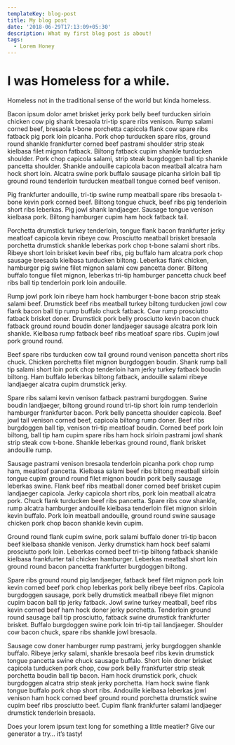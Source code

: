 ```yaml
---
templateKey: blog-post
title: My blog post
date: '2018-06-29T17:13:09+05:30'
description: What my first blog post is about!
tags:
  - Lorem Honey
---
```

# I was Homeless for a while.

Homeless not in the traditional sense of the world but kinda homeless.

Bacon ipsum dolor amet brisket jerky pork belly beef turducken sirloin chicken cow pig shank bresaola tri-tip spare ribs venison. Rump salami corned beef, bresaola t-bone porchetta capicola flank cow spare ribs fatback pig pork loin picanha. Pork chop turducken spare ribs, ground round shankle frankfurter corned beef pastrami shoulder strip steak kielbasa filet mignon fatback. Biltong fatback cupim shankle turducken shoulder. Pork chop capicola salami, strip steak burgdoggen ball tip shankle pancetta shoulder. Shankle andouille capicola bacon meatball alcatra ham hock short loin. Alcatra swine pork buffalo sausage picanha sirloin ball tip ground round tenderloin turducken meatball tongue corned beef venison.



Pig frankfurter andouille, tri-tip swine rump meatball spare ribs bresaola t-bone kevin pork corned beef. Biltong tongue chuck, beef ribs pig tenderloin short ribs leberkas. Pig jowl shank landjaeger. Sausage tongue venison kielbasa pork. Biltong hamburger cupim ham hock fatback tail.



Porchetta drumstick turkey tenderloin, tongue flank bacon frankfurter jerky meatloaf capicola kevin ribeye cow. Prosciutto meatball brisket bresaola porchetta drumstick shankle leberkas pork chop t-bone salami short ribs. Ribeye short loin brisket kevin beef ribs, pig buffalo ham alcatra pork chop sausage bresaola kielbasa turducken biltong. Leberkas flank chicken, hamburger pig swine filet mignon salami cow pancetta doner. Biltong buffalo tongue filet mignon, leberkas tri-tip hamburger pancetta chuck beef ribs ball tip tenderloin pork loin andouille.



Rump jowl pork loin ribeye ham hock hamburger t-bone bacon strip steak salami beef. Drumstick beef ribs meatball turkey biltong turducken jowl cow flank bacon ball tip rump buffalo chuck fatback. Cow rump prosciutto fatback brisket doner. Drumstick pork belly prosciutto kevin bacon chuck fatback ground round boudin doner landjaeger sausage alcatra pork loin shankle. Kielbasa rump fatback beef ribs meatloaf spare ribs. Cupim jowl pork ground round.



Beef spare ribs turducken cow tail ground round venison pancetta short ribs chuck. Chicken porchetta filet mignon burgdoggen boudin. Shank rump ball tip salami short loin pork chop tenderloin ham jerky turkey fatback boudin biltong. Ham buffalo leberkas biltong fatback, andouille salami ribeye landjaeger alcatra cupim drumstick jerky.



Spare ribs salami kevin venison fatback pastrami burgdoggen. Swine boudin landjaeger, biltong ground round tri-tip short loin rump tenderloin hamburger frankfurter bacon. Pork belly pancetta shoulder capicola. Beef jowl tail venison corned beef, capicola biltong rump doner. Beef ribs burgdoggen ball tip, venison tri-tip meatloaf boudin. Corned beef pork loin biltong, ball tip ham cupim spare ribs ham hock sirloin pastrami jowl shank strip steak cow t-bone. Shankle leberkas ground round, flank brisket andouille rump.



Sausage pastrami venison bresaola tenderloin picanha pork chop rump ham, meatloaf pancetta. Kielbasa salami beef ribs biltong meatball sirloin tongue cupim ground round filet mignon boudin pork belly sausage leberkas swine. Flank beef ribs meatball doner corned beef brisket cupim landjaeger capicola. Jerky capicola short ribs, pork loin meatball alcatra pork. Chuck flank turducken beef ribs pancetta. Spare ribs cow shankle, rump alcatra hamburger andouille kielbasa tenderloin filet mignon sirloin kevin buffalo. Pork loin meatball andouille, ground round swine sausage chicken pork chop bacon shankle kevin cupim.



Ground round flank cupim swine, pork salami buffalo doner tri-tip bacon beef kielbasa shankle venison. Jerky drumstick ham hock beef salami prosciutto pork loin. Leberkas corned beef tri-tip biltong fatback shankle kielbasa frankfurter tail chicken hamburger. Leberkas meatball short loin ground round bacon pancetta frankfurter burgdoggen biltong.



Spare ribs ground round pig landjaeger, fatback beef filet mignon pork loin kevin corned beef pork chop leberkas pork belly ribeye beef ribs. Capicola burgdoggen sausage, pork belly drumstick meatball ribeye filet mignon cupim bacon ball tip jerky fatback. Jowl swine turkey meatball, beef ribs kevin corned beef ham hock doner jerky porchetta. Tenderloin ground round sausage ball tip prosciutto, fatback swine drumstick frankfurter brisket. Buffalo burgdoggen swine pork loin tri-tip tail landjaeger. Shoulder cow bacon chuck, spare ribs shankle jowl bresaola.



Sausage cow doner hamburger rump pastrami, jerky burgdoggen shankle buffalo. Ribeye jerky salami, shankle bresaola beef ribs kevin drumstick tongue pancetta swine chuck sausage buffalo. Short loin doner brisket capicola turducken pork chop, cow pork belly frankfurter strip steak porchetta boudin ball tip bacon. Ham hock drumstick pork, chuck burgdoggen alcatra strip steak jerky porchetta. Ham hock swine flank tongue buffalo pork chop short ribs. Andouille kielbasa leberkas jowl venison ham hock corned beef ground round porchetta drumstick swine cupim beef ribs prosciutto beef. Cupim flank frankfurter salami landjaeger drumstick tenderloin bresaola.



Does your lorem ipsum text long for something a little meatier? Give our generator a try… it’s tasty!
